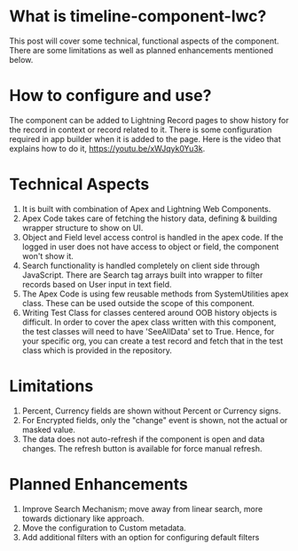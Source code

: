 # What is timeline-component-lwc?
This post will cover some technical, functional aspects of the component. There are some limitations as well as planned enhancements mentioned below. 

# How to configure and use?
The component can be added to Lightning Record pages to show history for the record in context or record related to it. There is some configuration required in app builder when it is added to the page. Here is the video that explains how to do it, https://youtu.be/xWJqyk0Yu3k.

# Technical Aspects
1. It is built with combination of Apex and Lightning Web Components.
2. Apex Code takes care of fetching the history data, defining & building wrapper structure to show on UI.
3. Object and Field level access control is handled in the apex code. If the logged in user does not have access to object or field, the component won't show it. 
4. Search functionality is handled completely on client side through JavaScript. There are Search tag arrays built into wrapper to filter records based on User input in text field. 
5. The Apex Code is using few reusable methods from SystemUtilities apex class. These can be used outside the scope of this component. 
6. Writing Test Class for classes centered around OOB history objects is difficult. In order to cover the apex class written with this component, the test classes will need to have 'SeeAllData' set to True. Hence, for your specific org, you can create a test record and fetch that in the test class which is provided in the repository. 

# Limitations
1. Percent, Currency fields are shown without Percent or Currency signs.
2. For Encrypted fields, only the "change" event is shown, not the actual or masked value.
3. The data does not auto-refresh if the component is open and data changes. The refresh button is available for force manual refresh. 

# Planned Enhancements
1. Improve Search Mechanism; move away from linear search, more towards dictionary like approach.
2. Move the configuration to Custom metadata.
3. Add additional filters with an option for configuring default filters
